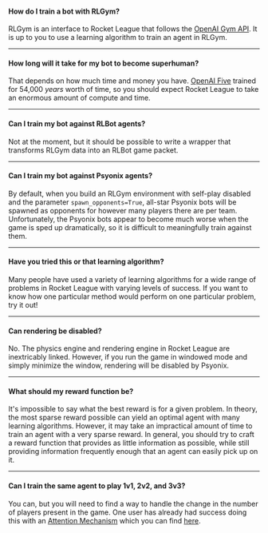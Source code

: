 #### How do I train a bot with RLGym?

RLGym is an interface to Rocket League that follows the [OpenAI Gym API](https://gym.openai.com/). It is up to you to use a learning algorithm to train an agent in RLGym.

***

#### How long will it take for my bot to become superhuman?

That depends on how much time and money you have. [OpenAI Five](https://openai.com/blog/openai-five/) trained for 54,000 *years* worth of time, so you should expect Rocket League
to take an enormous amount of compute and time.

***

#### Can I train my bot against RLBot agents?

Not at the moment, but it should be possible to write a wrapper that transforms RLGym data into an RLBot game packet.

***

#### Can I train my bot against Psyonix agents?

By default, when you build an RLGym environment with self-play disabled and the parameter `spawn_opponents=True`, all-star Psyonix bots will be spawned as opponents for however
many players there are per team. Unfortunately, the Psyonix bots appear to become much worse when the game is sped up dramatically, so it is difficult to meaningfully train against them.

***

#### Have you tried this or that learning algorithm?

Many people have used a variety of learning algorithms for a wide range of problems in Rocket League with varying levels of success. If you want to know how one particular method
would perform on one particular problem, try it out!

***

#### Can rendering be disabled?

No. The physics engine and rendering engine in Rocket League are inextricably linked. However, if you run the game in windowed mode and simply minimize the window, rendering will be
disabled by Psyonix.

***

#### What should my reward function be?

It's impossible to say what the best reward is for a given problem. In theory, the most sparse reward possible can yield an optimal agent with many learning algorithms. However,
it may take an impractical amount of time to train an agent with a very sparse reward. In general, you should try to craft a reward function that provides as little information as possible,
while still providing information frequently enough that an agent can easily pick up on it.

***

#### Can I train the same agent to play 1v1, 2v2, and 3v3?

You can, but you will need to find a way to handle the change in the number of players present in the game. One user has already had success doing this with an [Attention Mechanism](https://en.wikipedia.org/wiki/Attention_(machine_learning)) which
you can find [here](https://github.com/Rolv-Arild/EARL-pytorch).
